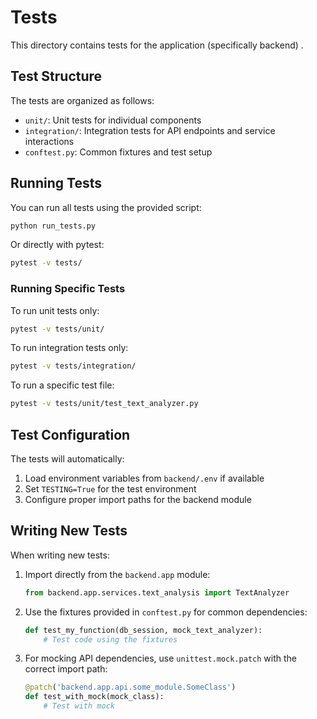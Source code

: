 # Tests

This directory contains tests for the application (specifically backend) .

## Test Structure

The tests are organized as follows:

- `unit/`: Unit tests for individual components
- `integration/`: Integration tests for API endpoints and service interactions
- `conftest.py`: Common fixtures and test setup

## Running Tests

You can run all tests using the provided script:

```bash
python run_tests.py
```

Or directly with pytest:

```bash
pytest -v tests/
```

### Running Specific Tests

To run unit tests only:

```bash
pytest -v tests/unit/
```

To run integration tests only:

```bash
pytest -v tests/integration/
```

To run a specific test file:

```bash
pytest -v tests/unit/test_text_analyzer.py
```

## Test Configuration

The tests will automatically:

1. Load environment variables from `backend/.env` if available
2. Set `TESTING=True` for the test environment
3. Configure proper import paths for the backend module

## Writing New Tests

When writing new tests:

1. Import directly from the `backend.app` module:

   ```python
   from backend.app.services.text_analysis import TextAnalyzer
   ```

2. Use the fixtures provided in `conftest.py` for common dependencies:

   ```python
   def test_my_function(db_session, mock_text_analyzer):
       # Test code using the fixtures
   ```

3. For mocking API dependencies, use `unittest.mock.patch` with the correct import path:

   ```python
   @patch('backend.app.api.some_module.SomeClass')
   def test_with_mock(mock_class):
       # Test with mock
   ```
